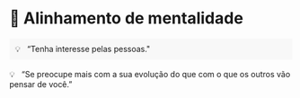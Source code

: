# 🧠 Alinhamento de mentalidade


<div style="background-color: hsla(0, 0%, 80%, 0.1); padding: 10px;">
  💡 &nbsp “Tenha interesse pelas pessoas."
</div>

<br>

<div >
  💡 &nbsp “Se preocupe mais com a sua evolução do que com o que os outros vão pensar de você.”
</div>